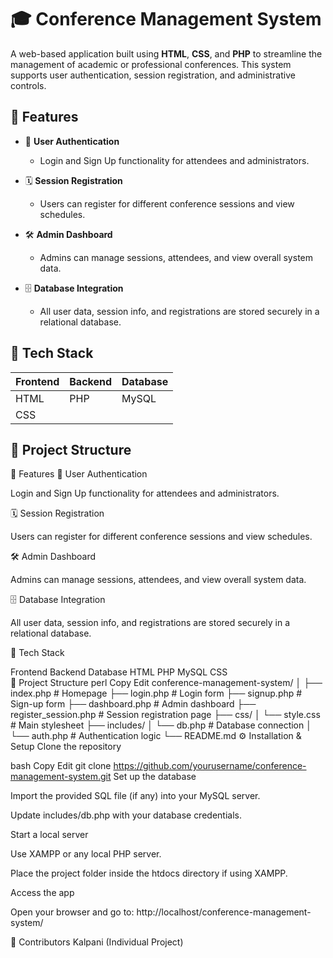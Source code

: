 # 🎓 Conference Management System

A web-based application built using **HTML**, **CSS**, and **PHP** to streamline the management of academic or professional conferences. This system supports user authentication, session registration, and administrative controls.

## 🚀 Features

- 🔐 **User Authentication**  
  - Login and Sign Up functionality for attendees and administrators.

- 🗓️ **Session Registration**  
  - Users can register for different conference sessions and view schedules.

- 🛠️ **Admin Dashboard**  
  - Admins can manage sessions, attendees, and view overall system data.

- 🗄️ **Database Integration**  
  - All user data, session info, and registrations are stored securely in a relational database.

## 🧰 Tech Stack

| Frontend | Backend | Database |
|----------|---------|----------|
| HTML     | PHP     | MySQL    |
| CSS      |         |          |

## 📁 Project Structure

🚀 Features
🔐 User Authentication

Login and Sign Up functionality for attendees and administrators.

🗓️ Session Registration

Users can register for different conference sessions and view schedules.

🛠️ Admin Dashboard

Admins can manage sessions, attendees, and view overall system data.

🗄️ Database Integration

All user data, session info, and registrations are stored securely in a relational database.

🧰 Tech Stack

Frontend	Backend	Database
HTML	PHP	MySQL
CSS		
📁 Project Structure
perl
Copy
Edit
conference-management-system/
│
├── index.php               # Homepage
├── login.php               # Login form
├── signup.php              # Sign-up form
├── dashboard.php           # Admin dashboard
├── register_session.php    # Session registration page
├── css/
│   └── style.css           # Main stylesheet
├── includes/
│   └── db.php              # Database connection
│   └── auth.php            # Authentication logic
└── README.md
⚙️ Installation & Setup
Clone the repository

bash
Copy
Edit
git clone https://github.com/yourusername/conference-management-system.git
Set up the database

Import the provided SQL file (if any) into your MySQL server.

Update includes/db.php with your database credentials.

Start a local server

Use XAMPP or any local PHP server.

Place the project folder inside the htdocs directory if using XAMPP.

Access the app

Open your browser and go to:
http://localhost/conference-management-system/

🙌 Contributors
Kalpani (Individual Project)

